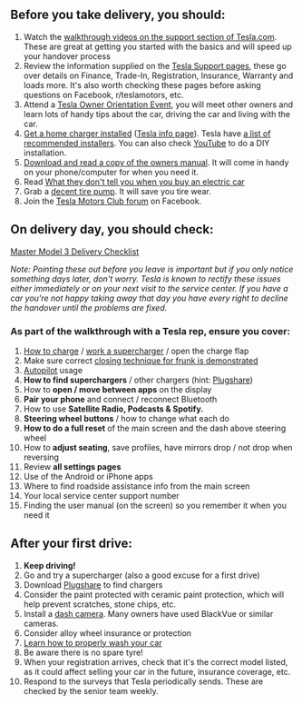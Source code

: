 ## Before you take delivery, you should:
1.  Watch the [walkthrough videos on the support section of Tesla.com](https://www.tesla.com/support?redirect=no). These are great at getting you started with the basics and will speed up your handover process
2.  Review the information supplied on the [Tesla Support pages](https://www.tesla.com/support?redirect=no), these go over details on Finance, Trade-In, Registration, Insurance, Warranty and loads more. It's also worth checking these pages before asking questions on Facebook, r/teslamotors, etc.
3.  Attend a [Tesla Owner Orientation Event](https://www.tesla.com/events), you will meet other owners and learn lots of handy tips about the car, driving the car and living with the car.
4.  [Get a home charger installed](FIXME) ([Tesla info page](https://www.tesla.com/support/home-charging-installation)). Tesla have [a list of recommended installers](https://www.tesla.com/support/find-an-installer). You can also check [YouTube](https://www.youtube.com/watch?v=UMKiwyWikNs) to do a DIY installation.
5.  [Download and read a copy of the owners manual](https://www.tesla.com/content/dam/tesla/Ownership/Own/Model%203%20Owners%20Manual.pdf). It will come in handy on your phone/computer for when you need it.
6.  Read [What they don't tell you when you buy an electric car](http://10ways.com/save/travel/car/what-they-dont-tell-you-when-you-buy-an-electric-car/9792)
7.  Grab a [decent tire pump](https://www.amazon.com/Audew-Portable-Compressor-Inflator-Inflatables/dp/B0719925K5/ref=sr_1_4?ie=UTF8&qid=1530650534&sr=8-4&keywords=tire+pump&dpID=515wSUCBeZL&preST=_SY300_QL70_&dpSrc=srch). It will save you tire wear.
8.  Join the [Tesla Motors Club forum](https://teslamotorsclub.com/) on Facebook.

## On delivery day, you should check:
[Master Model 3 Delivery Checklist](https://docs.google.com/document/d/1gw13-SKi_XQkooBmWKUunrtL6GO-g8PKSJAl1eLPsJU/edit)

*Note: Pointing these out before you leave is important but if you only notice something days later, don't worry. Tesla is known to rectify these issues either immediately or on your next visit to the service center. If you have a car you're not happy taking away that day you have every right to decline the handover until the problems are fixed.*

### As part of the walkthrough with a Tesla rep, ensure you cover:
1.  [How to charge](https://www.youtube.com/watch?v=5bDGjIxmyNo) / [work a supercharger](https://www.youtube.com/watch?v=srLjNqo7r20) / open the charge flap
2.  Make sure correct [closing technique for frunk is demonstrated](https://www.youtube.com/watch?v=SY8qpdawx5U)
3.  [Autopilot](https://www.youtube.com/watch?v=4CLjUHTatYk) usage
4.  **How to find superchargers** / other chargers (hint: [Plugshare](http://plugshare.com/))
5.  How to **open / move between apps** on the display
6.  **Pair your phone** and connect / reconnect Bluetooth
7.  How to use **Satellite Radio, Podcasts & Spotify.**
8.  **Steering wheel buttons** / how to change what each do
9.  **How to do a full reset** of the main screen and the dash above steering wheel
10. How to **adjust seating**, save profiles, have mirrors drop / not drop when reversing
11. Review **all settings pages**
12. Use of the Android or iPhone apps
13. Where to find roadside assistance info from the main screen
14. Your local service center support number
15. Finding the user manual (on the screen) so you remember it when you need it

## After your first drive:
1.  **Keep driving!**
2.  Go and try a supercharger (also a good excuse for a first drive)
3.  Download [Plugshare](http://plugshare.com/) to find chargers
4.  Consider the paint protected with ceramic paint protection, which will help prevent scratches, stone chips, etc.
6.  Install a [dash camera](http://10ways.com/save/travel/10-ways-to-save-money-with-a-dash-camera/4806). Many owners have used BlackVue or similar cameras.
7.  Consider alloy wheel insurance or protection
8.  [Learn how to properly wash your car](https://www.youtube.com/watch?v=uWmtLSQYbys)
9.  Be aware there is no spare tyre!
10. When your registration arrives, check that it's the correct model listed, as it could affect selling your car in the future, insurance coverage, etc.
11. Respond to the surveys that Tesla periodically sends. These are checked by the senior team weekly.
